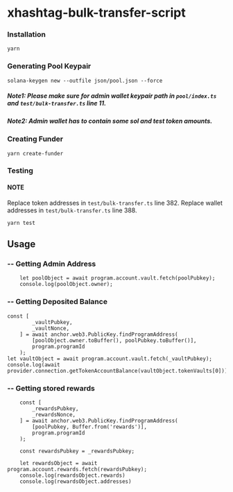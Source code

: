 # xhashtag-bulk-transfer-script

### Installation

`yarn`

### Generating Pool Keypair

`solana-keygen new --outfile json/pool.json --force`

##### Note1: Please make sure for admin wallet keypair path in `pool/index.ts` and `test/bulk-transfer.ts` line 11.
##### Note2: Admin wallet has to contain some sol and test token amounts.

### Creating Funder

`yarn create-funder`

### Testing


#### NOTE

Replace token addresses in `test/bulk-transfer.ts` line 382.
Replace wallet addresses in `test/bulk-transfer.ts` line 388.

`yarn test`


## Usage

### -- Getting Admin Address
```
    let poolObject = await program.account.vault.fetch(poolPubkey);
    console.log(poolObject.owner);
```

### -- Getting Deposited Balance
```
const [
        _vaultPubkey,
        _vaultNonce,
    ] = await anchor.web3.PublicKey.findProgramAddress(
        [poolObject.owner.toBuffer(), poolPubkey.toBuffer()],
        program.programId
    );
let vaultObject = await program.account.vault.fetch(_vaultPubkey);
console.log(await provider.connection.getTokenAccountBalance(vaultObject.tokenVaults[0])).value.uiAmount)
```

### -- Getting stored rewards
```
    const [
        _rewardsPubkey,
        _rewardsNonce,
    ] = await anchor.web3.PublicKey.findProgramAddress(
        [poolPubkey, Buffer.from('rewards')],
        program.programId
    );
    
    const rewardsPubkey = _rewardsPubkey;
    
    let rewardsObject = await program.account.rewards.fetch(rewardsPubkey);
    console.log(rewardsObject.rewards)
    console.log(rewardsObject.addresses)
 ```
